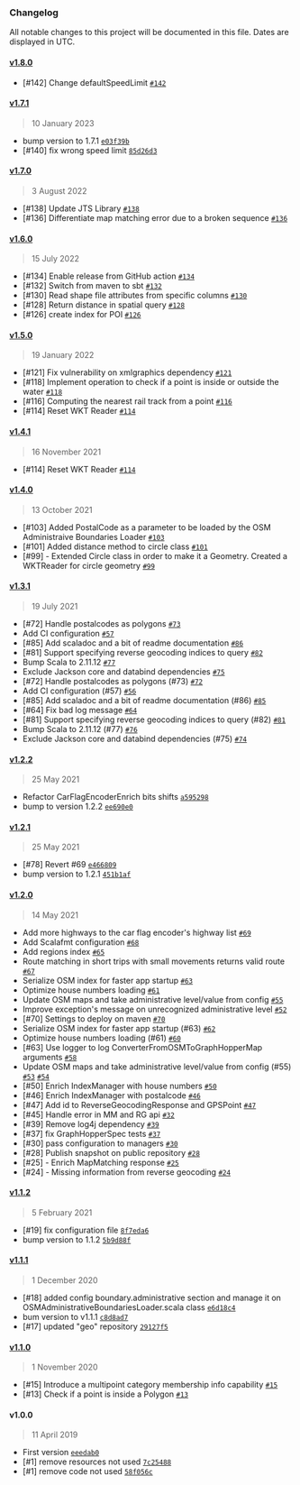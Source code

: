 ### Changelog

All notable changes to this project will be documented in this file. Dates are displayed in UTC.

#### [v1.8.0](https://github.com/agile-lab-dev/GIS.Lib/compare/v1.7.1...v1.8.0)

- [#142] Change defaultSpeedLimit [`#142`](https://github.com/agile-lab-dev/GIS.Lib/issues/142)

#### [v1.7.1](https://github.com/agile-lab-dev/GIS.Lib/compare/v1.7.0...v1.7.1)

> 10 January 2023

- bump version to 1.7.1 [`e03f39b`](https://github.com/agile-lab-dev/GIS.Lib/commit/e03f39ba7e790ea0042a6caa52942cd7959cb64d)
- [#140] fix wrong speed limit [`85d26d3`](https://github.com/agile-lab-dev/GIS.Lib/commit/85d26d32021ad61ab8d40e66f924303f3eda095a)

#### [v1.7.0](https://github.com/agile-lab-dev/GIS.Lib/compare/v1.6.0...v1.7.0)

> 3 August 2022

- [#138] Update JTS Library [`#138`](https://github.com/agile-lab-dev/GIS.Lib/issues/138)
- [#136] Differentiate map matching error due to a broken sequence [`#136`](https://github.com/agile-lab-dev/GIS.Lib/issues/136)

#### [v1.6.0](https://github.com/agile-lab-dev/GIS.Lib/compare/v1.5.0...v1.6.0)

> 15 July 2022

- [#134] Enable release from GitHub action [`#134`](https://github.com/agile-lab-dev/GIS.Lib/issues/134)
- [#132] Switch from maven to sbt [`#132`](https://github.com/agile-lab-dev/GIS.Lib/issues/132)
- [#130] Read shape file attributes from specific columns [`#130`](https://github.com/agile-lab-dev/GIS.Lib/issues/130)
- [#128] Return distance in spatial query [`#128`](https://github.com/agile-lab-dev/GIS.Lib/issues/128)
- [#126] create index for POI [`#126`](https://github.com/agile-lab-dev/GIS.Lib/issues/126)

#### [v1.5.0](https://github.com/agile-lab-dev/GIS.Lib/compare/v1.4.1...v1.5.0)

> 19 January 2022

- [#121] Fix vulnerability on xmlgraphics dependency [`#121`](https://github.com/agile-lab-dev/GIS.Lib/issues/121)
- [#118] Implement operation to check if a point is inside or outside the water [`#118`](https://github.com/agile-lab-dev/GIS.Lib/issues/118)
- [#116] Computing the nearest rail track from a point [`#116`](https://github.com/agile-lab-dev/GIS.Lib/issues/116)
- [#114] Reset WKT Reader [`#114`](https://github.com/agile-lab-dev/GIS.Lib/issues/114)

#### [v1.4.1](https://github.com/agile-lab-dev/GIS.Lib/compare/v1.4.0...v1.4.1)

> 16 November 2021

- [#114] Reset WKT Reader [`#114`](https://github.com/agile-lab-dev/GIS.Lib/issues/114)

#### [v1.4.0](https://github.com/agile-lab-dev/GIS.Lib/compare/v1.3.1...v1.4.0)

> 13 October 2021

- [#103] Added PostalCode as a parameter to be loaded by the OSM Administraive Boundaries Loader [`#103`](https://github.com/agile-lab-dev/GIS.Lib/issues/103)
- [#101] Added distance method to circle class [`#101`](https://github.com/agile-lab-dev/GIS.Lib/issues/101)
- [#99] - Extended Circle class in order to make it a Geometry. Created a WKTReader for circle geometry [`#99`](https://github.com/agile-lab-dev/GIS.Lib/issues/99)

#### [v1.3.1](https://github.com/agile-lab-dev/GIS.Lib/compare/v1.2.2...v1.3.1)

> 19 July 2021

- [#72] Handle postalcodes as polygons [`#73`](https://github.com/agile-lab-dev/GIS.Lib/pull/73)
- Add CI configuration [`#57`](https://github.com/agile-lab-dev/GIS.Lib/pull/57)
- [#85] Add scaladoc and a bit of readme documentation [`#86`](https://github.com/agile-lab-dev/GIS.Lib/pull/86)
- [#81] Support specifying reverse geocoding indices to query [`#82`](https://github.com/agile-lab-dev/GIS.Lib/pull/82)
- Bump Scala to 2.11.12 [`#77`](https://github.com/agile-lab-dev/GIS.Lib/pull/77)
- Exclude Jackson core and databind dependencies [`#75`](https://github.com/agile-lab-dev/GIS.Lib/pull/75)
- [#72] Handle postalcodes as polygons (#73) [`#72`](https://github.com/agile-lab-dev/GIS.Lib/issues/72)
- Add CI configuration (#57) [`#56`](https://github.com/agile-lab-dev/GIS.Lib/issues/56)
- [#85] Add scaladoc and a bit of readme documentation (#86) [`#85`](https://github.com/agile-lab-dev/GIS.Lib/issues/85)
- [#64] Fix bad log message [`#64`](https://github.com/agile-lab-dev/GIS.Lib/issues/64)
- [#81] Support specifying reverse geocoding indices to query (#82) [`#81`](https://github.com/agile-lab-dev/GIS.Lib/issues/81)
- Bump Scala to 2.11.12 (#77) [`#76`](https://github.com/agile-lab-dev/GIS.Lib/issues/76)
- Exclude Jackson core and databind dependencies (#75) [`#74`](https://github.com/agile-lab-dev/GIS.Lib/issues/74)

#### [v1.2.2](https://github.com/agile-lab-dev/GIS.Lib/compare/v1.2.1...v1.2.2)

> 25 May 2021

- Refactor CarFlagEncoderEnrich bits shifts [`a595298`](https://github.com/agile-lab-dev/GIS.Lib/commit/a5952985f9d550e12a7c35975d70f6723861b7bd)
- bump to version 1.2.2 [`ee690e0`](https://github.com/agile-lab-dev/GIS.Lib/commit/ee690e06ac8eb801873def84f23c5175b7c1d119)

#### [v1.2.1](https://github.com/agile-lab-dev/GIS.Lib/compare/v1.2.0...v1.2.1)

> 25 May 2021

- [#78] Revert #69 [`e466809`](https://github.com/agile-lab-dev/GIS.Lib/commit/e4668099f9b64cb8d81ed5d209f0d56cd5fb2871)
- bump version to 1.2.1 [`451b1af`](https://github.com/agile-lab-dev/GIS.Lib/commit/451b1af9df9adf4056f54761020751d97cf79ba8)

#### [v1.2.0](https://github.com/agile-lab-dev/GIS.Lib/compare/v1.1.2...v1.2.0)

> 14 May 2021

- Add more highways to the car flag encoder's highway list [`#69`](https://github.com/agile-lab-dev/GIS.Lib/pull/69)
- Add Scalafmt configuration [`#68`](https://github.com/agile-lab-dev/GIS.Lib/pull/68)
- Add regions index [`#65`](https://github.com/agile-lab-dev/GIS.Lib/pull/65)
- Route matching in short trips with small movements returns valid route [`#67`](https://github.com/agile-lab-dev/GIS.Lib/pull/67)
- Serialize OSM index for faster app startup [`#63`](https://github.com/agile-lab-dev/GIS.Lib/pull/63)
- Optimize house numbers loading [`#61`](https://github.com/agile-lab-dev/GIS.Lib/pull/61)
- Update OSM maps and take administrative level/value from config [`#55`](https://github.com/agile-lab-dev/GIS.Lib/pull/55)
- Improve exception's message on unrecognized administrative level [`#52`](https://github.com/agile-lab-dev/GIS.Lib/pull/52)
- [#70] Settings to deploy on maven [`#70`](https://github.com/agile-lab-dev/GIS.Lib/issues/70)
- Serialize OSM index for faster app startup (#63) [`#62`](https://github.com/agile-lab-dev/GIS.Lib/issues/62)
- Optimize house numbers loading (#61) [`#60`](https://github.com/agile-lab-dev/GIS.Lib/issues/60)
- [#63] Use logger to log ConverterFromOSMToGraphHopperMap arguments [`#58`](https://github.com/agile-lab-dev/GIS.Lib/issues/58)
- Update OSM maps and take administrative level/value from config (#55) [`#53`](https://github.com/agile-lab-dev/GIS.Lib/issues/53) [`#54`](https://github.com/agile-lab-dev/GIS.Lib/issues/54)
- [#50] Enrich IndexManager with house numbers [`#50`](https://github.com/agile-lab-dev/GIS.Lib/issues/50)
- [#46] Enrich IndexManager with postalcode [`#46`](https://github.com/agile-lab-dev/GIS.Lib/issues/46)
- [#47] Add id to ReverseGeocodingResponse and GPSPoint [`#47`](https://github.com/agile-lab-dev/GIS.Lib/issues/47)
- [#45] Handle error in MM and RG api [`#32`](https://github.com/agile-lab-dev/GIS.Lib/issues/32)
- [#39] Remove log4j dependency [`#39`](https://github.com/agile-lab-dev/GIS.Lib/issues/39)
- [#37] fix GraphHopperSpec tests [`#37`](https://github.com/agile-lab-dev/GIS.Lib/issues/37)
- [#30] pass configuration to managers [`#30`](https://github.com/agile-lab-dev/GIS.Lib/issues/30)
- [#28] Publish snapshot on public repository [`#28`](https://github.com/agile-lab-dev/GIS.Lib/issues/28)
- [#25] - Enrich MapMatching response [`#25`](https://github.com/agile-lab-dev/GIS.Lib/issues/25)
- [#24] - Missing information from reverse geocoding [`#24`](https://github.com/agile-lab-dev/GIS.Lib/issues/24)

#### [v1.1.2](https://github.com/agile-lab-dev/GIS.Lib/compare/v1.1.1...v1.1.2)

> 5 February 2021

- [#19] fix configuration file [`8f7eda6`](https://github.com/agile-lab-dev/GIS.Lib/commit/8f7eda693628b0ead0bb056cb6437b1a283990d5)
- bump version to 1.1.2 [`5b9d88f`](https://github.com/agile-lab-dev/GIS.Lib/commit/5b9d88f00fec6e4c32e15f796a6a00453a5fd1d2)

#### [v1.1.1](https://github.com/agile-lab-dev/GIS.Lib/compare/v1.1.0...v1.1.1)

> 1 December 2020

- [#18] added config boundary.administrative section and manage it on OSMAdministrativeBoundariesLoader.scala class [`e6d18c4`](https://github.com/agile-lab-dev/GIS.Lib/commit/e6d18c4e2e5057496f93f1887445a92e4e79df81)
- bum version to v1.1.1 [`c8d8ad7`](https://github.com/agile-lab-dev/GIS.Lib/commit/c8d8ad71eadce12843100036d903286aa8b11d88)
- [#17] updated "geo" repository [`29127f5`](https://github.com/agile-lab-dev/GIS.Lib/commit/29127f5cd50bb0748d80e846c7bb5fd80511808c)

#### [v1.1.0](https://github.com/agile-lab-dev/GIS.Lib/compare/v1.0.0...v1.1.0)

> 1 November 2020

- [#15] Introduce a multipoint category membership info capability [`#15`](https://github.com/agile-lab-dev/GIS.Lib/issues/15)
- [#13] Check if a point is inside a Polygon [`#13`](https://github.com/agile-lab-dev/GIS.Lib/issues/13)

#### v1.0.0

> 11 April 2019

- First version [`eeedab0`](https://github.com/agile-lab-dev/GIS.Lib/commit/eeedab0e48005f918c89dac5f6a23454f7f985db)
- [#1] remove resources not used [`7c25488`](https://github.com/agile-lab-dev/GIS.Lib/commit/7c2548802a15dbcd9d2121bfc8dfb14bd6b7fcd0)
- [#1] remove code not used [`58f056c`](https://github.com/agile-lab-dev/GIS.Lib/commit/58f056c64aa3de9099010eadc566642ea78253c2)
